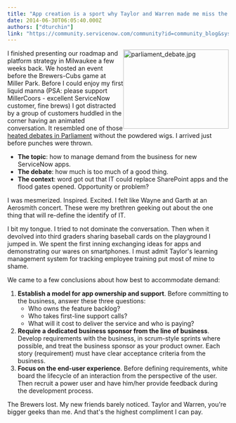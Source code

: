 ```yaml
---
title: "App creation is a sport why Taylor and Warren made me miss the first inning of the Brewers game"
date: 2014-06-30T06:05:40.000Z
authors: ["dturchin"]
link: "https://community.servicenow.com/community?id=community_blog&sys_id=efdc6a65dbd0dbc01dcaf3231f9619f1"
---
```

<p class="p1"><img   alt="parliament_debate.jpg" class="image-1 jive-image" height="180" src="630f9c06db5057041dcaf3231f9619ba.iix" style="height: 180px; width: 240px; float: right;" width="240"/>I finished presenting our roadmap and platform strategy in Milwaukee a few weeks back. We hosted an event before the Brewers-Cubs game at Miller Park. Before I could enjoy my first liquid manna (PSA: please support MillerCoors - excellent ServiceNow customer, fine brews) I got distracted by a group of customers huddled in the corner having an animated conversation. It resembled one of those <a title="ww.youtube.com/watch?v=4tYXr_VsQKY" href="https://www.youtube.com/watch?v=4tYXr_VsQKY">heated debates in Parliament</a> without the powdered wigs. I arrived just before punches were thrown.</p><p class="p2"></p><ul><li><strong>The topic</strong>: how to manage demand from the business for new ServiceNow apps.</li><li><strong>The debate</strong>: how much is too much of a good thing.</li><li><strong>The context</strong>: word got out that IT could replace SharePoint apps and the flood gates opened. Opportunity or problem?</li></ul><p class="p2"></p><p class="p1">I was mesmerized. Inspired. Excited. I felt like Wayne and Garth at an Aerosmith concert. These were my brethren geeking out about the one thing that will re-define the identify of IT.</p><p class="p1"></p><p class="p1">I bit my tongue. I tried to not dominate the conversation. Then when it devolved into third graders sharing baseball cards on the playground I jumped in. We spent the first inning exchanging ideas for apps and demonstrating our wares on smartphones. I must admit Taylor's learning management system for tracking employee training put most of mine to shame.</p><p class="p2"></p><p class="p1">We came to a few conclusions about how best to accommodate demand:</p><ol><li><strong>Establish a model for app ownership and support</strong>. Before committing to the business, answer these three questions:<ul><li>Who owns the feature backlog?</li><li>Who takes first-line support calls?</li><li>What will it cost to deliver the service and who is paying?</li></ul></li><li><strong>Require a dedicated business sponsor from the line of business</strong>. Develop requirements with the business, in scrum-style sprints where possible, and treat the business sponsor as your product owner. Each story (requirement) must have clear acceptance criteria from the business.</li><li><strong>Focus on the end-user experience</strong>. Before defining requirements, white board the lifecycle of an interaction from the perspective of the user. Then recruit a power user and have him/her provide feedback during the development process.</li></ol><p class="p2"></p><p class="p1">The Brewers lost. My new friends barely noticed. Taylor and Warren, you're bigger geeks than me. And that's the highest compliment I can pay.</p>